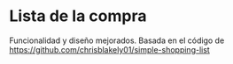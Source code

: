 # Lista de la compra

Funcionalidad y diseño mejorados. Basada en el código de https://github.com/chrisblakely01/simple-shopping-list
